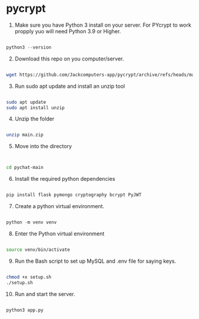 # pycrypt
 

 1. Make sure you have Python 3 install on your server. For PYcrypt to work propply yuo will need Python 3.9 or Higher.

 ```python

 python3 --version

 ```

 2. Download this repo on you computer/server.

 ```bash

 wget https://github.com/Jackcomputers-app/pycrypt/archive/refs/heads/main.zip

 ```

 3. Run sudo apt update and install an unzip tool
```bash

sudo apt update
sudo apt install unzip

```

4. Unzip the folder
```bash

unzip main.zip

```

5. Move into the directory
```bash


cd pychat-main

```

6. Install the required python dependencies
```python

pip install flask pymongo cryptography bcrypt PyJWT

```


7. Create a python virtual environment. 
```python

python -m venv venv

```
8. Enter the Python virtual environment
```bash

source venv/bin/activate

```
9. Run the Bash script to set up MySQL and .env file for saying keys.
```bash

chmod +x setup.sh
./setup.sh

```

10. Run and start the server. 
```python

python3 app.py

```


